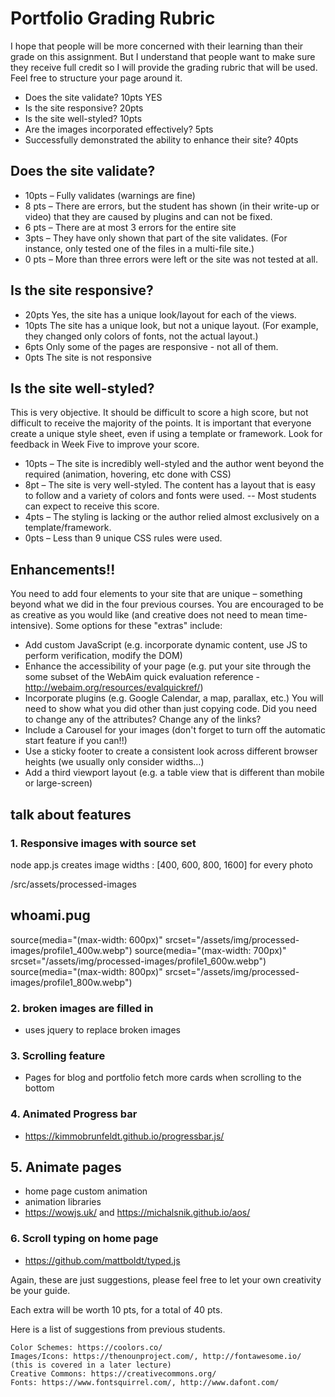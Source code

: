 # Portfolio Grading Rubric

I hope that people will be more concerned with their learning than their grade on this assignment. But I understand that people want to make sure they receive full credit so I will provide the grading rubric that will be used. Feel free to structure your page around it.

- Does the site validate? 10pts YES
- Is the site responsive? 20pts
- Is the site well-styled? 10pts
- Are the images incorporated effectively? 5pts
- Successfully demonstrated the ability to enhance their site? 40pts

## Does the site validate?

- 10pts – Fully validates (warnings are fine)
- 8 pts – There are errors, but the student has shown (in their write-up or video) that they are caused by plugins and can not be fixed.
- 6 pts – There are at most 3 errors for the entire site
- 3pts – They have only shown that part of the site validates. (For instance, only tested one of the files in a multi-file site.)
- 0 pts – More than three errors were left or the site was not tested at all.

## Is the site responsive?

- 20pts Yes, the site has a unique look/layout for each of the views.
- 10pts The site has a unique look, but not a unique layout. (For example, they changed only colors of fonts, not the actual layout.)
- 6pts Only some of the pages are responsive - not all of them.
- 0pts The site is not responsive

## Is the site well-styled?

This is very objective. It should be difficult to score a high score, but not difficult to receive the majority of the points. It is important that everyone create a unique style sheet, even if using a template or framework. Look for feedback in Week Five to improve your score.

- 10pts – The site is incredibly well-styled and the author went beyond the required (animation, hovering, etc done with CSS)
- 8pt – The site is very well-styled. The content has a layout that is easy to follow and a variety of colors and fonts were used. -- Most students can expect to receive this score.
- 4pts – The styling is lacking or the author relied almost exclusively on a template/framework.
- 0pts – Less than 9 unique CSS rules were used.

## Enhancements!!

You need to add four elements to your site that are unique – something beyond what we did in the four previous courses. You are encouraged to be as creative as you would like (and creative does not need to mean time-intensive). Some options for these "extras" include:

- Add custom JavaScript (e.g. incorporate dynamic content, use JS to perform verification, modify the DOM)
- Enhance the accessibility of your page (e.g. put your site through the some subset of the WebAim quick evaluation reference - http://webaim.org/resources/evalquickref/)
- Incorporate plugins (e.g. Google Calendar, a map, parallax, etc.) You will need to show what you did other than just copying code. Did you need to change any of the attributes? Change any of the links?
- Include a Carousel for your images (don't forget to turn off the automatic start feature if you can!!)
- Use a sticky footer to create a consistent look across different browser heights (we usually only consider widths…)
- Add a third viewport layout (e.g. a table view that is different than mobile or large-screen) 

## talk about features

### 1. Responsive images with source set
  node app.js
  creates image widths : [400, 600, 800, 1600] for every photo
  
  /src/assets/processed-images

  whoami.pug
  -----------------------------------------------------------------------------------------
  source(media="(max-width: 600px)" srcset="/assets/img/processed-images/profile1_400w.webp")
  source(media="(max-width: 700px)" srcset="/assets/img/processed-images/profile1_600w.webp")
  source(media="(max-width: 800px)" srcset="/assets/img/processed-images/profile1_800w.webp")

### 2. broken images are filled in
- uses jquery to replace broken images

### 3. Scrolling feature
- Pages for blog and portfolio fetch more cards when scrolling
 to the bottom

### 4. Animated Progress bar
- https://kimmobrunfeldt.github.io/progressbar.js/


## 5. Animate pages 
- home page custom animation 
- animation libraries
- https://wowjs.uk/   and  https://michalsnik.github.io/aos/

### 6. Scroll typing on home page 
- https://github.com/mattboldt/typed.js




Again, these are just suggestions, please feel free to let your own creativity be your guide.

Each extra will be worth 10 pts, for a total of 40 pts.


Here is a list of suggestions from previous students.

    Color Schemes: https://coolors.co/
    Images/Icons: https://thenounproject.com/, http://fontawesome.io/ (this is covered in a later lecture)
    Creative Commons: https://creativecommons.org/
    Fonts: https://www.fontsquirrel.com/, http://www.dafont.com/